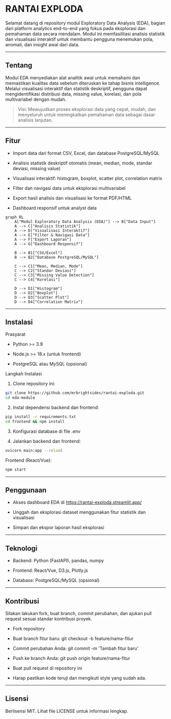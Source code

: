 # RANTAI EXPLODA

Selamat datang di repository modul Exploratory Data Analysis (EDA), bagian dari platform analytics end-to-end yang fokus pada eksplorasi dan pemahaman data secara mendalam. Modul ini memfasilitasi analisis statistik dan visualisasi interaktif untuk membantu pengguna menemukan pola, anomali, dan insight awal dari data.

---

## Tentang

Modul EDA menyediakan alat analitik awal untuk memahami dan memastikan kualitas data sebelum diteruskan ke tahap bisnis intelligence. Melalui visualisasi interaktif dan statistik deskriptif, pengguna dapat mengidentifikasi distribusi data, missing value, korelasi, dan pola multivariabel dengan mudah.

> Visi: Mewujudkan proses eksplorasi data yang cepat, mudah, dan menyeluruh untuk meningkatkan pemahaman data sebagai dasar analisis lanjutan.

---

## Fitur

- Import data dari format CSV, Excel, dan database PostgreSQL/MySQL

- Analisis statistik deskriptif otomatis (mean, median, mode, standar deviasi, missing value)

- Visualisasi interaktif: histogram, boxplot, scatter plot, correlation matrix

- Filter dan navigasi data untuk eksplorasi multivariabel

- Export hasil analisis dan visualisasi ke format PDF/HTML

- Dashboard responsif untuk analyst data

```mermaid
graph RL
    A["Modul Exploratory Data Analysis (EDA)"] --> B["Data Input"]
    A --> C["Analisis Statistik"]
    A --> D["Visualisasi Interaktif"]
    A --> E["Filter & Navigasi Data"]
    A --> F["Export Laporan"]
    A --> G["Dashboard Responsif"]

    B --> B1["CSV/Excel"]
    B --> B2["Database PostgreSQL/MySQL"]

    C --> C1["Mean, Median, Mode"]
    C --> C2["Standar Deviasi"]
    C --> C3["Missing Value Detection"]
    C --> C4["Korelasi"]

    D --> D1["Histogram"]
    D --> D2["Boxplot"]
    D --> D3["Scatter Plot"]
    D --> D4["Correlation Matrix"]
```

---

## Instalasi

Prasyarat
- Python >= 3.9

- Node.js >= 18.x (untuk frontend)

- PostgreSQL atau MySQL (opsional)

Langkah Instalasi
1. Clone repository ini:
```bash
git clone https://github.com/mrbrightsides/rantai-exploda.git
cd eda-module
```

2. Instal dependensi backend dan frontend:
```bash
pip install -r requirements.txt
cd frontend && npm install
```

3. Konfigurasi database di file .env

4. Jalankan backend dan frontend:
```bash
uvicorn main:app --reload
```
Frontend (React/Vue):
```bash
npm start
```

---

## Penggunaan

- Akses dashboard EDA di https://rantai-exploda.streamlit.app/

- Unggah dan eksplorasi dataset menggunakan fitur statistik dan visualisasi

- Simpan dan ekspor laporan hasil eksplorasi

---

## Teknologi

- Backend: Python (FastAPI), pandas, numpy

- Frontend: React/Vue, D3.js, Plotly.js

- Database: PostgreSQL/MySQL (opsional)

---

## Kontribusi
Silakan lakukan fork, buat branch, commit perubahan, dan ajukan pull request sesuai standar kontribusi proyek.

- Fork repository

- Buat branch fitur baru: git checkout -b feature/nama-fitur

- Commit perubahan Anda: git commit -m 'Tambah fitur baru'

- Push ke branch Anda: git push origin feature/nama-fitur

- Buat pull request di repository ini

- Harap pastikan kode teruji dan mengikuti style yang sudah ada.

---

## Lisensi

Berlisensi MIT. Lihat file LICENSE untuk informasi lengkap.
